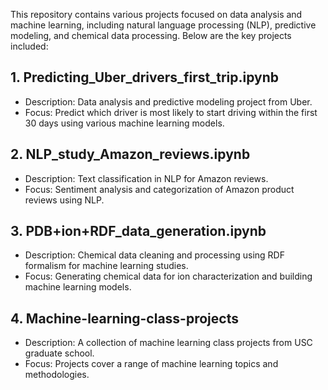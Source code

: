 This repository contains various projects focused on data analysis and machine learning, including natural language processing (NLP), predictive modeling, and chemical data processing. Below are the key projects included:

## 1. **Predicting_Uber_drivers_first_trip.ipynb**

  * Description: Data analysis and predictive modeling project from Uber.
  * Focus: Predict which driver is most likely to start driving within the first 30 days using various machine learning models.


## 2. **NLP_study_Amazon_reviews.ipynb**
  * Description: Text classification in NLP for Amazon reviews.
  * Focus: Sentiment analysis and categorization of Amazon product reviews using NLP.


## 3. **PDB+ion+RDF_data_generation.ipynb**

  * Description: Chemical data cleaning and processing using RDF formalism for machine learning studies.
  * Focus: Generating chemical data for ion characterization and building machine learning models.


## 4. **Machine-learning-class-projects**

  * Description: A collection of machine learning class projects from USC graduate school.
  * Focus: Projects cover a range of machine learning topics and methodologies.
